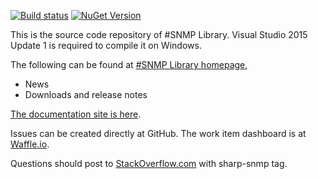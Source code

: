 [![Build status](https://ci.appveyor.com/api/projects/status/7il4faq46rpgd2np)](https://ci.appveyor.com/project/lextm/sharpsnmplib)
[![NuGet Version](https://img.shields.io/nuget/v/Lextm.SharpSnmpLib.svg?style=flat)](https://www.nuget.org/packages/Lextm.SharpSnmpLib/)

This is the source code repository of #SNMP Library. Visual Studio 2015 Update 1 is required to compile it on Windows.

The following can be found at [#SNMP Library homepage](https://sharpsnmplib.codeplex.com),

* News
* Downloads and release notes

[The documentation site is here](http://docs.sharpsnmp.com).

Issues can be created directly at GitHub. The work item dashboard is at [Waffle.io](https://waffle.io/lextm/sharpsnmplib).

Questions should post to [StackOverflow.com](http://stackoverflow.com) with sharp-snmp tag. 
